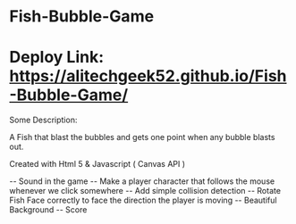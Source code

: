 # Fish-Bubble-Game

# Deploy Link: https://alitechgeek52.github.io/Fish-Bubble-Game/

Some Description: 

A Fish that blast the bubbles and gets one point when any bubble blasts out.

Created with Html 5 & Javascript ( Canvas API )

-- Sound in the game
-- Make a player character that follows the mouse whenever we click somewhere
-- Add simple collision detection
-- Rotate Fish Face correctly to face the direction the player is moving
-- Beautiful Background
-- Score
